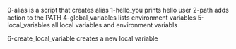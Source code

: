 0-alias is a script that creates alias
1-hello_you prints hello user
2-path adds action to the PATH
4-global_variables lists environment variables
5-local_variables all local variables and environment variabls

6-create_local_variable creates a new local variable
